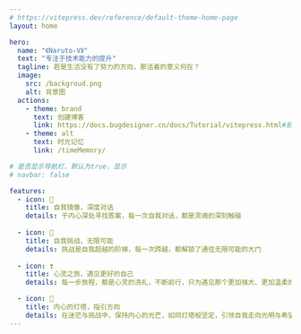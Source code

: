 ```yaml
---
# https://vitepress.dev/reference/default-theme-home-page
layout: home

hero:
  name: "《Naruto-V》"
  text: "专注于技术能力的提升"
  tagline: 若是生活没有了努力的方向，那活着的意义何在？
  image: 
    src: /backgroud.png
    alt: 背景图
  actions:
    - theme: brand
      text: 创建博客
      link: https://docs.bugdesigner.cn/docs/Tutorial/vitepress.html#前言
    - theme: alt
      text: 时光记忆
      link: /timeMemory/

# 是否显示导航栏，默认为true，显示
# navbar: false

features:
  - icon: 💯
    title: 自我镜像，深度对话
    details: 于内心深处寻找答案，每一次自我对话，都是灵魂的深刻触碰
    
  - icon: 👊
    title: 自我挑战，无限可能
    details: 挑战是自我超越的阶梯，每一次跨越，都解锁了通往无限可能的大门
    
  - icon: ❣
    title: 心灵之旅，遇见更好的自己
    details: 每一步旅程，都是心灵的洗礼，不断前行，只为遇见那个更加强大、更加温柔的自己

  - icon: 🚀
    title: 内心的灯塔，指引方向
    details: 在迷茫与挑战中，保持内心的光芒，如同灯塔般坚定，引领自我走向光明与希望
---
```


